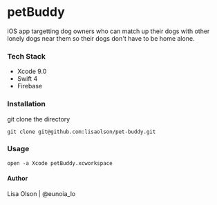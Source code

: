 # petBuddy
iOS app targetting dog owners who can match up their dogs with other lonely dogs near them so their dogs don't have to be home alone. 

### Tech Stack
- Xcode 9.0
- Swift 4
- Firebase

### Installation
git clone the directory

```git clone git@github.com:lisaolson/pet-buddy.git```

### Usage
```open -a Xcode petBuddy.xcworkspace```

#### Author
Lisa Olson | @eunoia_lo
